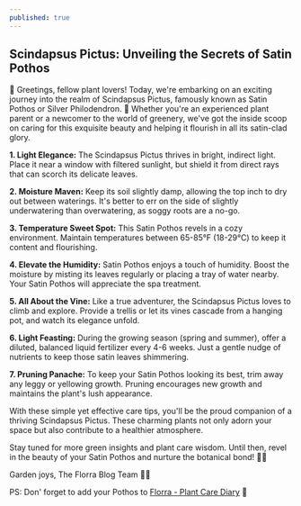 ```yaml
---
published: true
---
```

## Scindapsus Pictus: Unveiling the Secrets of Satin Pothos

🌿 Greetings, fellow plant lovers! Today, we're embarking on an exciting journey into the realm of Scindapsus Pictus, famously known as Satin Pothos or Silver Philodendron. 🌱 Whether you're an experienced plant parent or a newcomer to the world of greenery, we've got the inside scoop on caring for this exquisite beauty and helping it flourish in all its satin-clad glory.

**1. Light Elegance:** The Scindapsus Pictus thrives in bright, indirect light. Place it near a window with filtered sunlight, but shield it from direct rays that can scorch its delicate leaves.

**2. Moisture Maven:** Keep its soil slightly damp, allowing the top inch to dry out between waterings. It's better to err on the side of slightly underwatering than overwatering, as soggy roots are a no-go.

**3. Temperature Sweet Spot:** This Satin Pothos revels in a cozy environment. Maintain temperatures between 65-85°F (18-29°C) to keep it content and flourishing.

**4. Elevate the Humidity:** Satin Pothos enjoys a touch of humidity. Boost the moisture by misting its leaves regularly or placing a tray of water nearby. Your Satin Pothos will appreciate the spa treatment.

**5. All About the Vine:** Like a true adventurer, the Scindapsus Pictus loves to climb and explore. Provide a trellis or let its vines cascade from a hanging pot, and watch its elegance unfold.

**6. Light Feasting:** During the growing season (spring and summer), offer a diluted, balanced liquid fertilizer every 4-6 weeks. Just a gentle nudge of nutrients to keep those satin leaves shimmering.

**7. Pruning Panache:** To keep your Satin Pothos looking its best, trim away any leggy or yellowing growth. Pruning encourages new growth and maintains the plant's lush appearance.

With these simple yet effective care tips, you'll be the proud companion of a thriving Scindapsus Pictus. These charming plants not only adorn your space but also contribute to a healthier atmosphere.

Stay tuned for more green insights and plant care wisdom. Until then, revel in the beauty of your Satin Pothos and nurture the botanical bond! 🌿🌱

Garden joys,
The Florra Blog Team 🌿🌿

PS: Don' forget to add your Pothos to [Florra - Plant Care Diary](https://florra.app) 💚
